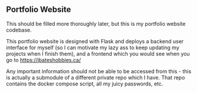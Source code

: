 ## Portfolio Website

This should be filled more thoroughly later, but this is my portfolio website codebase.

This portfolio website is designed with Flask and deploys a backend user interface for myself (so I can motivate my lazy ass to keep updating my projects when I finish them), and a frontend which you would see when you go to https://jbateshobbies.ca/

Any important information should not be able to be accessed from this - this is actually a submodule of a different private repo which I have. That repo contains the docker compose script, all my juicy passwords, etc.
